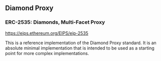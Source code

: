 ## Diamond Proxy

### ERC-2535: Diamonds, Multi-Facet Proxy

https://eips.ethereum.org/EIPS/eip-2535

This is a reference implementation of the Diamond Proxy standard. It is an absolute minimal implementation that is intended to be used as a starting point for more complex implementations.